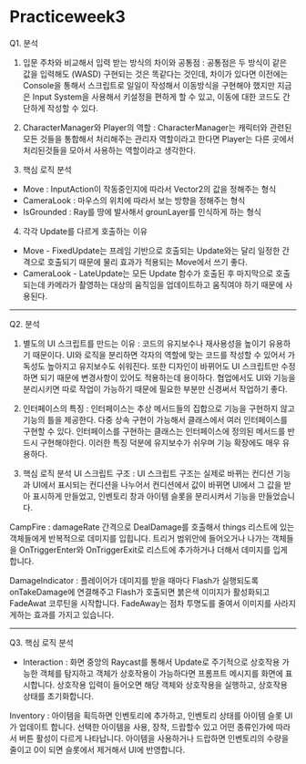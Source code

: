 # Practiceweek3

Q1. 분석
1. 입문 주차와 비교해서 입력 받는 방식의 차이와 공통점
: 공통점은 두 방식이 같은 값을 입력해도 (WASD) 구현되는 것은 똑같다는 것인데, 
차이가 있다면 이전에는 Console을 통해서 스크립트로 일일이 작성해서 이동방식을 
구현해야 했지만 지금은 Input System을 사용해서 키설정을 편하게 할 수 있고,
이동에 대한 코드도 간단하게 작성할 수 있다.

2. CharacterManager와 Player의 역할
: CharacterManager는 캐릭터와 관련된 모든 것들을 통합해서 처리해주는 관리자
역할이라고 한다면 Player는 다른 곳에서 처리된것들을 모아서 사용하는 역할이라고
생각한다.

3. 핵심 로직 분석
- Move : InputAction이 작동중인지에 따라서 Vector2의 값을 정해주는 형식
- CameraLook : 마우스의 위치에 따라서 보는 방향을 정해주는 형식
- IsGrounded : Ray를 땅에 발사해서 grounLayer를 인식하게 하는 형식

4. 각각 Update를 다르게 호출하는 이유
- Move - FixedUpdate는 프레임 기반으로 호출되는 Update와는 달리 일정한 간격으로
호출되기 때문에 물리 효과가 적용되는 Move에서 쓰기 좋다.
- CameraLook - LateUpdate는 모든 Update 함수가 호출된 후 마지막으로 호출되는데
카메라가 촬영하는 대상의 움직임을 업데이트하고 움직여야 하기 때문에 사용된다.

---


Q2. 분석
1. 별도의 UI 스크립트를 만드는 이유
: 코드의 유지보수나 재사용성을 높이기 유용하기 때문이다. UI와 로직을 분리하면 
각자의 역할에 맞는 코드를 작성할 수 있어서 가독성도 높아지고 유지보수도 쉬워진다.
또한 디자인이 바뀌어도 UI 스크립트만 수정하면 되기 때문에 변경사항이 있어도 
적용하는데 용이하다. 협업에서도 UI와 기능을 분리시키면 따로 작업이 가능하기 때문에
필요한 부분만 신경써서 작업하기 좋다.

2. 인터페이스의 특징
: 인터페이스는 추상 메서드들의 집합으로 기능을 구현하지 않고 기능의 틀을 제공한다.
다중 상속 구현이 가능해서 클래스에서 여러 인터페이스를 구현할 수 있다. 인터페이스를
구현하는 클래스는 인터페이스에 정의된 메서드를 반드시 구현해야한다. 이러한 특징
덕분에 유지보수가 쉬우며 기능 확장에도 매우 유용하다.

3. 핵심 로직 분석
UI 스크립트 구조 : UI 스크립트 구조는 실제로 바뀌는 컨디션 기능과 UI에서 표시되는 컨디션을
나누어서 컨디션에서 값이 바뀌면 UI에서 그 값을 받아 표시하게 만들었고, 인벤토리
창과 아이템 슬롯을 분리시켜서 기능을 만들었습니다.

CampFire : damageRate 간격으로 DealDamage를 호출해서 things 리스트에 있는 객체들에게
반복적으로 데미지를 입힙니다. 트리거 범위안에 들어오거나 나가는 객체들을 OnTriggerEnter와
OnTriggerExit로 리스트에 추가하거나 더해서 데미지를 입게 합니다.

DamageIndicator : 플레이어가 데미지를 받을 때마다 Flash가 실행되도록 onTakeDamage에
연결해주고 Flash가 호출되면 붉은색 이미지가 활성화되고 FadeAwat 코루틴을 시작합니다.
FadeAway는 점차 투명도를 줄여서 이미지를 사라지게하는 효과를 가지고 있습니다.

---

Q3. 핵심 로직 분석
- Interaction : 화면 중앙의 Raycast를 통해서 Update로 주기적으로 상호작용 가능한 객체를 탐지하고
객체가 상호작용이 가능하다면 프롬프트 메시지를 화면에 표시합니다. 상호작용 입력이 들어오면
해당 객체와 상호작용을 실행하고, 상호작용 상태를 초기화합니다.

Inventory : 아이템을 획득하면 인벤토리에 추가하고, 인벤토리 상태를 아이템 슬롯 UI가
업데이트 합니다. 선택한 아이템을 사용, 장착, 드랍할수 있고 어떤 종류인가에 따라서
버튼 활성이 다르게 나타납니다. 아이템을 사용하거나 드랍하면 인벤토리의 수량을 줄이고
0이 되면 슬롯에서 제거해서 UI에 반영합니다.
